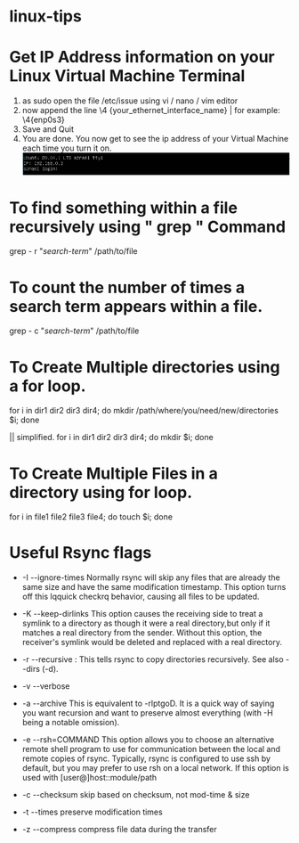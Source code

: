 # linux-tips

# Get IP Address information on your Linux Virtual Machine Terminal

1. as sudo open the file /etc/issue using vi / nano / vim editor
2. now append the line \4 {your_ethernet_interface_name} | for example: \4{enp0s3}
3. Save and Quit
4. You are done.
   You now get to see the ip address of your Virtual Machine each time you turn it on.
   ![Login Screen on VM](https://github.com/maheshgprasad/linux-tips/blob/master/Azrael_1.PNG)

# To find something within a file recursively using " grep " Command

grep - r "_search-term_" /path/to/file

# To count the number of times a search term appears within a file.

grep - c "_search-term_" /path/to/file

# To Create Multiple directories using a for loop.

for i in dir1 dir2 dir3 dir4; do mkdir /path/where/you/need/new/directories $i; done

|| simplified. for i in dir1 dir2 dir3 dir4; do mkdir $i; done

# To Create Multiple Files in a directory using for loop.

for i in file1 file2 file3 file4; do touch $i; done

# Useful Rsync flags

- -I  --ignore-times
  Normally rsync will skip any files that are already the same size and have the same modification timestamp.
  This option turns off this lqquick checkrq behavior, causing all files to be updated.
- -K  --keep-dirlinks
  This option causes the receiving side to treat a symlink to a directory as though it were a real directory,but only if it matches a real directory from     the sender.
  Without this option, the receiver's symlink would be deleted and replaced with a real directory.

- -r  --recursive : This tells rsync to copy directories recursively. See also --dirs (-d).
- -v  --verbose
- -a  --archive
  This is equivalent to -rlptgoD. It is a quick way of saying you want recursion and want to preserve almost everything (with -H being a notable omission).
- -e  --rsh=COMMAND
  This option allows you to choose an alternative remote shell program to use for communication between the local and remote copies of rsync.
  Typically, rsync is configured to use ssh by default, but you may prefer to use rsh on a local network.
  If this option is used with [user@]host::module/path
- -c  --checksum
  skip based on checksum, not mod-time & size
- -t  --times
   preserve modification times
- -z  --compress
   compress file data during the transfer
